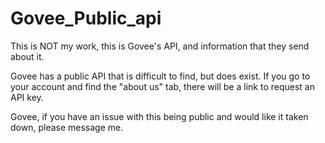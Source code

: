 # Govee_Public_api
This is NOT my work, this is Govee's API, and information that they send about it. 

Govee has a public API that is difficult to find, but does exist. If you go to your account and find the "about us" tab, there will be a link to request an API key. 
  
  Govee, if you have an issue with this being public and would like it taken down, please message me.
